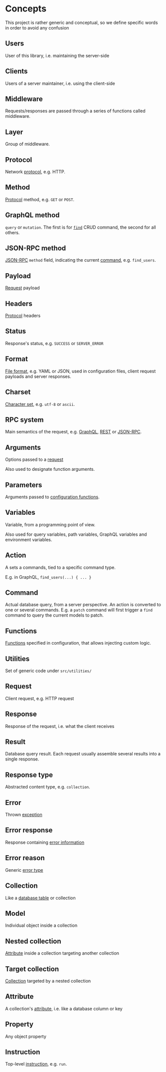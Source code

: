 # Concepts

This project is rather generic and conceptual, so we define specific words
in order to avoid any confusion

## Users

User of this library, i.e. maintaining the server-side

## Clients

Users of a server maintainer, i.e. using the client-side

## Middleware

Requests/responses are passed through a series of functions called middleware.

## Layer

Group of middleware.

## Protocol

Network [protocol](../server/protocols/protocols.md), e.g. HTTP.

## Method

[Protocol](../server/protocols/protocols.md) method, e.g. `GET` or `POST`.

## GraphQL method

`query` or `mutation`. The first is for
[`find`](../client/query/crud.md#find-command) CRUD command, the second for all
others.

## JSON-RPC method

[JSON-RPC](../client/syntax/jsonrpc.md) `method` field, indicating the current
[command](../client/query/crud.md#rpc), e.g. `find_users`.

## Payload

[Request](../server/protocols/protocols.md#request) payload

## Headers

[Protocol](../server/protocols/protocols.md) headers

## Status

Response's status, e.g. `SUCCESS` or `SERVER_ERROR`

## Format

[File format](../client/arguments/formats.md), e.g. YAML or JSON, used in configuration
files, client request payloads and server responses.

## Charset

[Character set](../client/arguments/formats.md#charsets), e.g. `utf-8` or `ascii`.

## RPC system

Main semantics of the request, e.g. [GraphQL](../client/syntax/graphql.md),
[REST](../client/syntax/rest.md) or [JSON-RPC](../client/syntax/jsonrpc.md).

## Arguments

Options passed to a [request](../client/syntax/rpc.md#rpc)

Also used to designate function arguments.

## Parameters

Arguments passed to
[configuration functions](../server/usage/functions.md#parameters).

## Variables

Variable, from a programming point of view.

Also used for query variables, path variables, GraphQL variables and
environment variables.

## Action

A sets a commands, tied to a specific command type.

E.g. in GraphQL, `find_users(...) { ... }`

## Command

Actual database query, from a server perspective. An action is converted to
one or several commands. E.g. a `patch` command will first trigger a `find`
command to query the current models to patch.

## Functions

[Functions](../server/usage/functions.md) specified in configuration, that allows
injecting custom logic.

## Utilities

Set of generic code under `src/utilities/`

## Request

Client request, e.g. HTTP request

## Response

Response of the request, i.e. what the client receives

## Result

Database query result. Each request usually assemble several results into
a single response.

## Response type

Abstracted content type, e.g. `collection`.

## Error

Thrown [exception](../server/usage/error.md)

## Error response

Response containing [error information](../server/usage/error.md)

## Error reason

Generic [error type](../server/usage/error.md)

## Collection

Like a [database table](../server/configuration/collections.md) or collection

## Model

Individual object inside a collection

## Nested collection

[Attribute](../server/configuration/relations.md) inside a collection targeting another
collection

## Target collection

[Collection](../server/configuration/relations.md) targeted by a nested collection

## Attribute

A collection's [attribute](../server/configuration/collections.md#attributes.md),
i.e. like a database column or key

## Property

Any object property

## Instruction

Top-level [instruction](../server/usage/usage.md), e.g. `run`.
